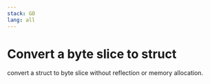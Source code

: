 ```yaml
---
stack: GO
lang: all
---
```


# Convert a byte slice to struct
convert a struct to byte slice without reflection or memory allocation.